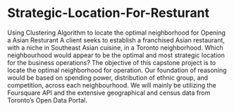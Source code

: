 # Strategic-Location-For-Resturant
Using Clustering Algorithm to locate the optimal neighborhood for Opening a Asian Resturant 
A client seeks to establish a franchised Asian restaurant, with a niche in Southeast Asian cuisine, in a Toronto neighborhood. Which neighbourhood would appear to be the optimal and most strategic location for the business operations? The objective of this capstone project is to locate the optimal neighborhood for operation. Our foundation of reasoning would be based on spending power, distribution of ethnic group, and competition, across each neighbourhood. We will mainly be utilizing the Foursquare API and the extensive geographical and census data from Toronto’s Open Data Portal.
